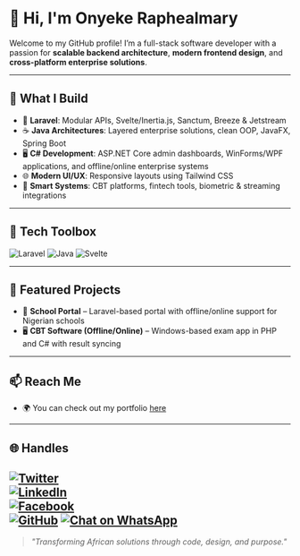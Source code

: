 # 👋 Hi, I'm Onyeke Raphealmary

Welcome to my GitHub profile! I’m a full-stack software developer with a passion for **scalable backend architecture**, **modern frontend design**, and **cross-platform enterprise solutions**.

---

## 💼 What I Build

- 🔧 **Laravel**: Modular APIs, Svelte/Inertia.js, Sanctum, Breeze & Jetstream
- ☕ **Java Architectures**: Layered enterprise solutions, clean OOP, JavaFX, Spring Boot
- 🖥️ **C# Development**: ASP.NET Core admin dashboards, WinForms/WPF applications, and offline/online enterprise systems
- 🌐 **Modern UI/UX**: Responsive layouts using Tailwind CSS
- 🧠 **Smart Systems**: CBT platforms, fintech tools, biometric & streaming integrations

---

## 🧰 Tech Toolbox

![Laravel](https://img.shields.io/badge/-Laravel-FF2D20?style=flat-square&logo=laravel&logoColor=white)
![Java](https://img.shields.io/badge/-Java-007396?style=flat-square&logo=java)
![Svelte](https://img.shields.io/badge/-Svelte-orange?style=flat-square&logo=svelte&logoColor=white)

---

## 🚀 Featured Projects

- 🏫 **School Portal** – Laravel-based portal with offline/online support for Nigerian schools
- 🖥️ **CBT Software (Offline/Online)** – Windows-based exam app in PHP and C# with result syncing

---

## 📫 Reach Me

- 🌍 You can check out my portfolio [here](https://raphealmary.netlify.app/)

---

## 🌐 Handles

[![Twitter](https://img.shields.io/badge/-Twitter-1DA1F2?style=flat-square&logo=twitter&logoColor=white)](https://twitter.com/)  
[![LinkedIn](https://img.shields.io/badge/-LinkedIn-0077B5?style=flat-square&logo=linkedin&logoColor=white)](https://www.linkedin.com/in/raphealmary)  
[![Facebook](https://img.shields.io/badge/-Facebook-1877F2?style=flat-square&logo=facebook&logoColor=white)](https://facebook.com/)  
[![GitHub](https://img.shields.io/badge/-GitHub-181717?style=flat-square&logo=github&logoColor=white)](https://github.com/Raphealmary)
[![Chat on WhatsApp](https://img.shields.io/badge/-WhatsApp_Me-25D366?style=flat-square&logo=whatsapp&logoColor=white)](https://wa.me/2348129664484?text=Hello%20Rapheal%2C%20I%20found%20your%20profile%20on%20GitHub.)
---

> *"Transforming African solutions through code, design, and purpose."*
